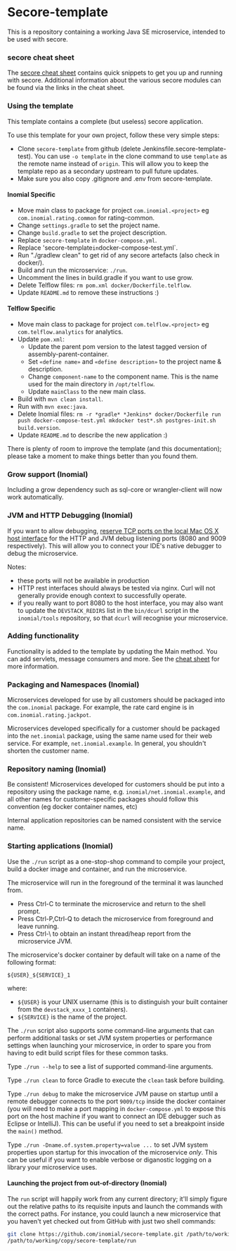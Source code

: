 # Secore-template

This is a repository containing a working Java SE microservice, intended to
be used with secore.

### secore cheat sheet

The [secore cheat sheet](https://github.com/inomial/secore) contains quick
snippets to get you up and running with secore. Additional information about
the various secore modules can be found via the links in the cheat sheet.

### Using the template

This template contains a complete (but useless) secore application.

To use this template for your own project, follow these very simple steps:
- Clone `secore-template` from github (delete Jenkinsfile.secore-template-test).
  You can use `-o template` in the clone command to use `template` as the remote
  name instead of `origin`. This will allow you to keep the template repo as a secondary upstream to pull future updates.
- Make sure you also copy .gitignore and .env from secore-template.

#### Inomial Specific
- Move main class to package for project `com.inomial.<project>` eg `com.inomial.rating.common` for rating-common.
- Change `settings.gradle` to set the project name.
- Change `build.gradle` to set the project description.
- Replace `secore-template` in `docker-compose.yml`.
- Replace 'secore-template` in `docker-compose-test.yml`.
- Run "./gradlew clean" to get rid of any secore artefacts (also check in docker/).
- Build and run the microservice: `./run`.
- Uncomment the lines in build.gradle if you want to use grow.
- Delete Telflow files: `rm pom.xml docker/Dockerfile.telflow`.
- Update `README.md` to remove these instructions :)

#### Telflow Specific
- Move main class to package for project `com.telflow.<project>` eg `com.telflow.analytics`  for analytics.
- Update `pom.xml`:
  - Update the parent pom version to the latest tagged version of assembly-parent-container.
  - Set `«define name»` and `«define description»` to the project name & description.
  - Change `component-name` to the component name. This is the name used for the main directory in `/opt/telflow`.
  - Update `mainClass` to the new main class.
- Build with `mvn clean install`.
- Run with `mvn exec:java`.
- Delete Inomial files: `rm -r *gradle* *Jenkins* docker/Dockerfile run push docker-compose-test.yml mkdocker test*.sh postgres-init.sh build.version`.
- Update `README.md` to describe the new application :)

There is plenty of room to improve the template (and this documentation);
please take a moment to make things better than you found them.

### Grow support (Inomial)

Including a grow dependency such as sql-core or wrangler-client will now
work automatically.

### JVM and HTTP Debugging (Inomial)

If you want to allow debugging,
[reserve TCP ports on the local Mac OS X host interface](https://wiki.inomial.net/home/devstack_host_ports)
for the HTTP and JVM debug listening ports (8080 and 9009 respectively). This will allow you to connect your IDE's
native debugger to debug the microservice.

Notes:
- these ports will not be available in production
- HTTP rest interfaces should always be tested via nginx. Curl will not generally
  provide enough context to successfully operate.
- if you really want to port 8080 to the host interface, you may also want to update the `DEVSTACK_REDIRS` list in the
  `bin/dcurl` script in the `inomial/tools` repository, so that `dcurl` will recognise your microservice.

### Adding functionality

Functionality is added to the template by updating the Main method. You can
add servlets, message consumers and more. See the
[cheat sheet](https://github.com/inomial/secore) for more information.

### Packaging and Namespaces (Inomial)

Microservices developed for use by all customers should be packaged into the
`com.inomial` package. For example, the rate card engine is in `com.inomial.rating.jackpot`.

Microservices developed specifically for a customer should be packaged into
the `net.inomial` package, using the same name used for their web service.
For example, `net.inomial.example`. In general, you shouldn't shorten
the customer name.

### Repository naming (Inomial)

Be consistent! Microservices developed for customers should be put into a
repository using the package name, e.g. `inomial/net.inomial.example`, and
all other names for customer-specific packages should follow this convention (eg
docker container names, etc)

Internal application repositories can be named consistent with the service name.

### Starting applications (Inomial)

Use the `./run` script as a one-stop-shop command to compile your project,
build a docker image and container, and run the microservice.

The microservice will run in the foreground of the terminal it was launched from.
  * Press Ctrl-C to terminate the microservice and return to the shell prompt.
  * Press Ctrl-P,Ctrl-Q to detach the microservice from foreground and leave running.
  * Press Ctrl-\ to obtain an instant thread/heap report from the microservice JVM.

The microservice's docker container by default will take on a name of the following format:

  ```
  ${USER}_${SERVICE}_1
  ```

where:
  * `${USER}` is your UNIX username (this is to distinguish your built container
    from the `devstack_xxxx_1` containers).
  * `${SERVICE}` is the name of the project.

The `./run` script also supports some command-line arguments that can perform additional
tasks or set JVM system properties or performance settings when launching your microservice,
in order to spare you from having to edit build script files for these common tasks.

Type `./run --help` to see a list of supported command-line arguments.

Type `./run clean` to force Gradle to execute the `clean` task before building.

Type `./run debug` to make the microservice JVM pause on startup until a remote
debugger connects to the port `9009/tcp` inside the docker container (you will
need to make a port mapping in `docker-compose.yml` to expose this port on the
host machine if you want to connect an IDE debugger such as Eclipse or
IntelliJ). This can be useful if you need to set a breakpoint inside the
`main()` method.

Type `./run -Dname.of.system.property=value ...` to set JVM system properties
upon startup for this invocation of the microservice *only*. This can be useful
if you want to enable verbose or diganostic logging on a library your
microservice uses.

#### Launching the project from out-of-directory (Inomial)

The `run` script will happily work from any current directory; it'll simply figure out
the relative paths to its requisite inputs and launch the commands with the correct
paths. For instance, you could launch a new microservice that you haven't yet checked
out from GitHub with just two shell commands:

  ```sh
  git clone https://github.com/inomial/secore-template.git /path/to/working/copy/secore-template
  /path/to/working/copy/secore-template/run
  ```


